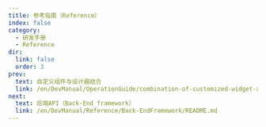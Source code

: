 ```yaml
---
title: 参考指南（Reference）
index: false
category:
  - 研发手册
  - Reference
dir:
  link: false
  order: 3
prev:
  text: 自定义组件与设计器结合
  link: /en/DevManual/OperationGuide/combination-of-customized-widget-and-designer.md
next:
  text: 后端API（Back-End framework）
  link: /en/DevManual/Reference/Back-EndFramework/README.md
---
```

